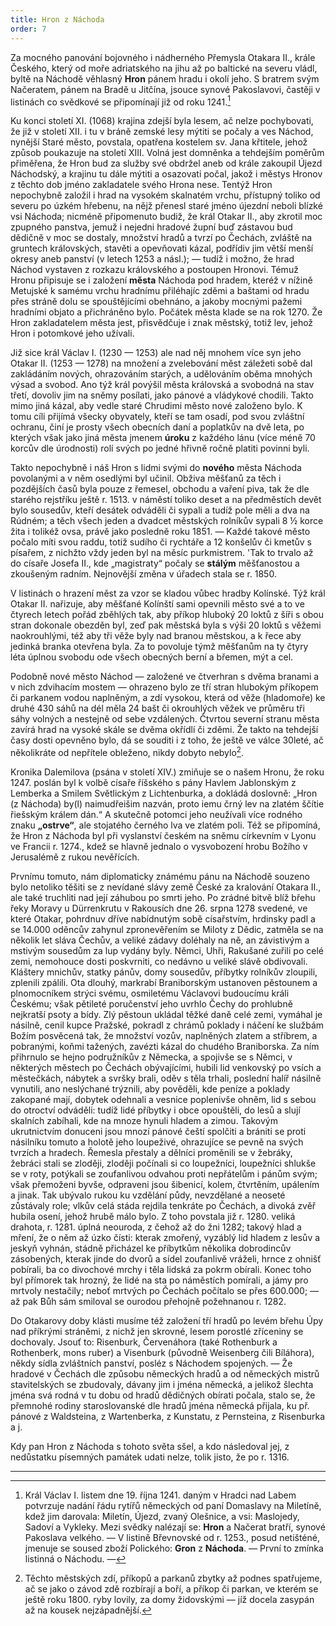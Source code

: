 ```yaml
---
title: Hron z Náchoda
order: 7
---
```

Za mocného panování bojovného i nádherného Přemysla Otakara II., krále Českého,
který od moře adriatského na jihu až po baltické na severu vládl, byltě na Náchodě věhlasný
**Hron** pánem hradu i okolí jeho. S bratrem svým
Načeratem, pánem na Bradě u Jitčína, jsouce synové Pakoslavovi, častěji v listinách co
svědkové se připomínají již od roku 1241.[^12]


Ku konci století XI. (1068) krajina zdejší byla lesem, ač nelze pochybovati, že již v
století XII. i tu v bráně zemské lesy mýtiti se počaly a ves Náchod, nynější Staré město,
povstala, opatřena kostelem sv. Jana křtitele, jehož způsob poukazuje na století XIII. Volná
jest domněnka a tehdejším poměrům přiměřena, že Hron bud za služby své obdržel aneb od
krále zakoupil Újezd Náchodský, a krajinu tu dále mýtiti a osazovati počal, jakož i městys
Hronov z těchto dob jméno zakladatele svého Hrona nese. Tentýž Hron nepochybně založil i
hrad na vysokém skalnatém vrchu, přístupný toliko od severu po úzkém hřebenu, na nějž
přenesl staré jméno újezdní neboli blízké vsi Náchoda; nicméně připomenuto budiž, že král
Otakar II., aby zkrotil moc zpupného panstva, jemuž i nejedni hradové župní buď zástavou
bud dědičně v moc se dostaly, množství hradů a tvrzí po Čechách, zvláště na gruntech
královských, stavěti a opevňovati kázal, podřídiv jim větší menší okresy aneb panství (v
letech 1253 a násl.); — tudíž i možno, že hrad Náchod vystaven z rozkazu královského a
postoupen Hronovi. Témuž Hronu připisuje se i založení **města** Náchoda pod hradem, kteréž
v nížině Metujské k samému vrchu hradnímu přiléhajíc zděmi a baštami od hradu přes stráně
dolu se spouštějícími obehnáno, a jakoby mocnými pažemi hradními objato a přichráněno
bylo. Počátek města klade se na rok 1270. Že Hron zakladatelem města jest, přisvědčuje i znak městský,
totiž lev, jehož Hron i potomkové jeho užívali.

Již sice král Václav I. (1230 — 1253) ale nad něj mnohem více syn jeho Otakar II.
(1253 — 1278) na množení a zvelebování měst záležeti sobě dal zakládáním nových,
ohrazováním starých, a udělováním oběma mnohých výsad a svobod. Ano týž král povýšil
města královská a svobodná na stav třetí, dovoliv jim na sněmy posílati, jako pánové a
vládykové chodili. Takto mimo jiná kázal, aby vedle staré Chrudimi město nové založeno
bylo. K tomu cíli přijímá všecky obyvately, kteří se tam osadí, pod svou zvláštní ochranu, činí
je prosty všech obecních daní a poplatkův na dvě leta, po kterých však jako jiná města
jmenem **úroku** z každého lánu (více méně 70 korcův dle úrodnosti) rolí svých po jedné hřivně
ročně platiti povinni byli.

Takto nepochybně i náš Hron s lidmi svými do **nového** města Náchoda povolanými a
v něm osedlými byl učinil. Obživa měšťanů za těch i pozdějších časů byla pouze z řemesel,
obchodu a vaření piva, tak že dle starého rejstříku ještě r. 1513. v náměstí toliko deset a na
předměstích devět bylo sousedův, kteří desátek odváděli či sypali a tudíž pole měli a dva na
Rúdném; a těch všech jeden a dvadcet městských rolníkův sypali 8 ½ korce žita i tolikéž ovsa,
právě jako posledně roku 1851. — Každé takové město počalo míti svou raddu, totiž sudího či
rychtáře a 12 konšelův či kmetův s písařem, z nichžto vždy jeden byl na měsíc purkmistrem.
'Tak to trvalo až do císaře Josefa II., kde „magistraty“ počaly se **stálým** měšťanostou a
zkoušeným radním. Nejnovější změna v úřadech stala se r. 1850.

V listinách o hrazení měst za vzor se kladou vůbec hradby Kolínské. Týž král
Otakar II. nařizuje, aby měšťané Kolínští sami opevnili město své a to ve čtyrech letech pořád
zběhlých tak, aby příkop hluboký 20 loktů z šíři s obou
stran dokonale obezděn byl, zeď pak městská byla s výši 20 loktů s věžemi naokrouhlými, též
aby tři věže byly nad branou městskou, a k řece aby jedinká branka otevřena byla. Za to
povoluje týmž měšťanům na ty čtyry léta úplnou svobodu ode všech obecných berní a
břemen, mýt a cel.

Podobně nové město Náchod — založené ve čtverhran s dvěma branami a v nich
zdvihacím mostem — ohrazeno bylo ze tří stran hlubokým příkopem či parkanem vodou
naplněným, a zdí vysokou, která od věže (hladomoře) ke druhé 430 sáhů na dél měla 24 bašt
či okrouhlých věžek ve průměru tři sáhy volných a nestejně od sebe vzdálených. Čtvrtou
severní stranu města zavírá hrad na vysoké skále se dvěma okřídlí či zděmi. Že takto na
tehdejší časy dosti opevněno bylo, dá se souditi i z toho, že ještě ve válce 30leté, ač
několikráte od nepřítele obleženo, nikdy dobyto nebylo[^13].

Kronika Dalemilova (psána v století XIV.) zmiňuje se o našem Hronu, že roku 1247.
poslán byl k volbě císaře říšského s pány Havlem Jablonským z Lemberka a Smilem
Světlickým z Lichtenburka, a dokládá doslovně: „Hron (z Náchoda) by(l) naimudřeišim
nazván, proto iemu črný lev na zlatém ščítie řiešským králem dán.“ A skutečně potomci jeho
neužívali více rodného znaku **„ostrve“**, ale stojatého černého lva ve zlatém poli. Též se
připomíná, že Hron z Náchoda byl při vyslanství českém na sněmu církevním v Lyonu ve
Francii r. 1274., kdež se hlavně jednalo o vysvobození hrobu Božího v Jerusalémě z rukou
nevěřících.

Prvnímu tomuto, nám diplomaticky známému pánu na Náchodě souzeno bylo netoliko
těšiti se z nevídané slávy země České za kralování Otakara II., ale také truchliti nad její
záhubou po smrti jeho. Po zrádné bitvě blíž břehu řeky Moravy
u Dürrenkrutu v Rakousích dne 26. srpna 1278 svedené, ve které Otakar, pohrdnuv dříve
nabídnutým sobě císařstvím, hrdinsky padl a se 14.000 oděncův zahynul zpronevěřením se
Miloty z Dědic, zatměla se na několik let sláva Čechův, a veliké zádavy doléhaly na ně, an
závistivým a mstivým sousedům za lup vydány byly. Němci, Uhři, Rakušané zuřili po celé
zemi, nemohouce dosti poskvrniti, co nedávno u veliké slávě obdivovali. Kláštery mnichův,
statky pánův, domy sousedův, příbytky rolníkův zloupili, zplenili zpálili. Ota dlouhý,
markrabí Braniborským ustanoven pěstounem a plnomocníkem strýci svému, osmiletému
Václavovi budoucímu králi Českému; však pětileté poručenství jeho uvrhlo Čechy do
prohlubně nejkratší psoty a bídy. Zlý pěstoun ukládal těžké daně celé zemi, vymáhal je
násilně, cenil kupce Pražské, pokradl z chrámů poklady i náčení ke službám Božím posvěcená
tak, že množství vozův, naplněných zlatem a stříbrem, a pobranými, koňmi tažených, zavézti
kázal do chudého Braniborska. Za ním přihrnulo se hejno podružníkův z Německa, a spojivše
se s Němci, v některých městech po Čechách obývajícími, hubili lid venkovský po vsích a
městečkách, nábytek a svršky brali, oděv s těla trhali, poslední halíř násilně vynutili, ano
neslýchané trýznili, aby pověděli, kde peníze a poklady zakopané mají, dobytek odehnali a
vesnice poplenivše ohněm, lid s sebou do otroctví odváděli: tudíž lidé příbytky i obce
opouštěli, do lesů a slují skalních zabíhali, kde na mnoze hynuli hladem a zimou. Takovým
ukrutnictvím donuceni jsou mnozí pánové čeští spolčiti a brániti se proti násilníku tomuto a
holotě jeho loupeživé, ohrazujíce se pevně na svých tvrzích a hradech. Řemesla přestaly a
dělníci proměnili se v žebráky, žebráci stali se zloději, zloději počínali si co loupežníci,
loupežníci shlukše se v roty, potýkali se zoufanlivou odvahou proti nepřátelům i pánům svým;
však přemoženi byvše, odpraveni jsou šibenicí, kolem, čtvrtěním, upálením a jinak. Tak
ubývalo rukou ku vzdělání půdy, nevzdělané a neoseté zůstávaly role; vlkův celá stáda rejdila tenkráte po
Čechách, a divoká zvěř hubila osení, jehož hrubě málo bylo. Z toho povstala již r. 1280.
veliká drahota, r. 1281. úplná neouroda, z čehož až do žni 1282; takový hlad a mření, že o
něm až úzko čísti: kterak zmořený, vyzáblý lid hladem z lesův a jeskyň vyhnán, stádně
přicházel ke příbytkům několika dobrodincův zásobených, kterak jinde do dvorů a sídel
zoufanlivě vráželi, hrnce z ohnišť pobírali, ba co divochové mrchy i těla lidská za pokrm
obírali. Konec toho byl přímorek tak hrozný, že lidé na sta po náměstích pomírali, a jámy pro
mrtvoly nestačily; neboť mrtvých po Čechách počítalo se přes 600.000; — až pak Bůh sám
smiloval se ourodou přehojně požehnanou r. 1282.

Do Otakarovy doby klásti musíme též založení tří hradů po levém břehu Úpy nad
příkrými stráněmi, z nichž jen skrovné, lesem porostlé zříceniny se dochovaly. Jsouť to:
Risenburk, Červenáhora (také Rothenburk a Rothenberk, mons ruber) a Visenburk (původně
Weisenberg čili Bíláhora), někdy sídla zvláštních panství, posléz s Náchodem spojených. —
Že hradové v Čechách dle způsobu německých hradů a od německých mistrů stavitelských se
zbudovaly, dávany jim i jména německá, a jelikož šlechta jména svá rodná v tu dobu od hradů
dědičných obírati počala, stalo se, že přemnohé rodiny staroslovanské dle hradů jména
německá přijala, ku př. pánové z Waldsteina, z Wartenberka, z Kunstatu, z Pernsteina, z
Risenburka a j.

Kdy pan Hron z Náchoda s tohoto světa sšel, a kdo následoval jej, z nedůstatku
písemných památek udati nelze, tolik jisto, že po r. 1316.

---------------------------------------------------------------------------------------------


[^12]: Král Václav I. listem dne 19. října 1241. daným v Hradci nad Labem potvrzuje nadání řádu rytířů německých
    od paní Domaslavy na Miletíně, kdež jim darovala: Miletín, Újezd, zvaný Olešnice, a vsi: Maslojedy, Sadoví a
    Vykleky. Mezi svědky nalézají se: **Hron** a Načerat bratří, synové Pakoslava velkého. — V listině Břevnovské
    od r. 1253., posud netišténé, jmenuje se soused zboží Polického: **Gron** z **Náchoda**. — První to zmínka listinná
    o Náchodu. —

[^13]: Těchto městských zdí, příkopů a parkanů zbytky až podnes spatřujeme, ač se jako o závod zdě rozbírají a boří,
    a příkop či parkan, ve kterém se ještě roku 1800. ryby lovily, za domy židovskými — jíž docela zasypán až na
    kousek nejzápadnější.





